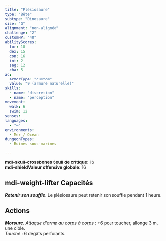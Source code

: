 ```yaml
---
title: "Plésiosaure"
type: "Bête"
subtype: "Dinosaure"
size: "G"
alignment: "non-alignée"
challenge: "2"
customHP: "48"
abilityScores:
  for: 18
  dex: 15
  con: 16
  int: 2
  sag: 12
  cha: 5
ac:
  armorType: "custom"
  value: "9 (armure naturelle)"
skills:
  - name: "discretion"
  - name: "perception"
movement:
  walk: 6
  swim: 12
senses:
languages:
  - "—"
environments:
  - Mer / Océan
dungeonTypes:
  - Ruines sous-marines

---
```

**<v-icon>mdi-skull-crossbones</v-icon> Seuil de critique**: 16            
**<v-icon>mdi-shield</v-icon>Valeur offensive globale**: 16     
## <v-icon>mdi-weight-lifter</v-icon> Capacités
_**Retenir son souffle**_. Le plésiosaure peut retenir son souffle pendant 1 heure.

## Actions
_**Morsure**_. _Attaque d'arme au corps à corps_ : +6 pour toucher, allonge 3 m, une cible.  
_Touché_ : 6 dégâts perforants.
